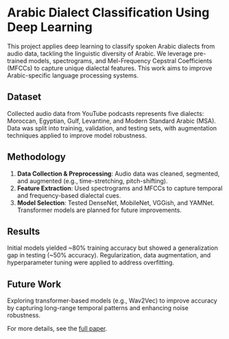 # Arabic Dialect Classification Using Deep Learning

This project applies deep learning to classify spoken Arabic dialects from audio data, tackling the linguistic diversity of Arabic. We leverage pre-trained models, spectrograms, and Mel-Frequency Cepstral Coefficients (MFCCs) to capture unique dialectal features. This work aims to improve Arabic-specific language processing systems.

## Dataset

Collected audio data from YouTube podcasts represents five dialects: Moroccan, Egyptian, Gulf, Levantine, and Modern Standard Arabic (MSA). Data was split into training, validation, and testing sets, with augmentation techniques applied to improve model robustness.

## Methodology

1. **Data Collection & Preprocessing**: Audio data was cleaned, segmented, and augmented (e.g., time-stretching, pitch-shifting).
2. **Feature Extraction**: Used spectrograms and MFCCs to capture temporal and frequency-based dialectal cues.
3. **Model Selection**: Tested DenseNet, MobileNet, VGGish, and YAMNet. Transformer models are planned for future improvements.

## Results

Initial models yielded ~80% training accuracy but showed a generalization gap in testing (~50% accuracy). Regularization, data augmentation, and hyperparameter tuning were applied to address overfitting.

## Future Work

Exploring transformer-based models (e.g., Wav2Vec) to improve accuracy by capturing long-range temporal patterns and enhancing noise robustness.

For more details, see the [full paper](link-to-paper.pdf).
